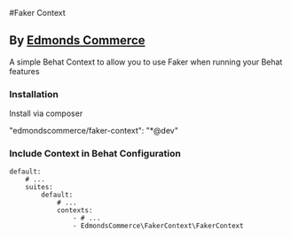 #Faker Context
## By [Edmonds Commerce](https://www.edmondscommerce.co.uk)

A simple Behat Context to allow you to use Faker when running your Behat features

### Installation

Install via composer

"edmondscommerce/faker-context": "*@dev"


### Include Context in Behat Configuration

```
default:
    # ...
    suites:
        default:
            # ...
            contexts:
                - # ...
                - EdmondsCommerce\FakerContext\FakerContext

```
